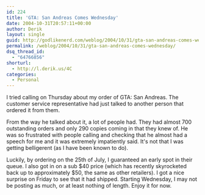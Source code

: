 ```yaml
---
id: 224
title: 'GTA: San Andreas Comes Wednesday'
date: 2004-10-31T20:57:11+00:00
author: Derik
layout: single
guid: http://godlikenerd.com/weblog/2004/10/31/gta-san-andreas-comes-wednesday/
permalink: /weblog/2004/10/31/gta-san-andreas-comes-wednesday/
dsq_thread_id:
  - "64766856"
shorturl:
  - http://l.derik.us/4C
categories:
  - Personal
---
```

I tried calling on Thursday about my order of GTA: San Andreas. The customer service representative had just talked to another person that ordered it from them.

From the way he talked about it, a lot of people had. They had almost 700 outstanding orders and only 290 copies coming in that they knew of. He was so frustrated with people calling and checking that he almost had a speech for me and it was extremely impatiently said. It's not that I was getting belligerent (as I have been known to do).

Luckily, by ordering on the 25th of July, I guaranteed an early spot in their queue. I also got in on a sub $40 price (which has recently skyrocketed back up to approximately $50, the same as other retailers). I got a nice surprise on Friday to see that it had shipped. Starting Wednesday, I may not be posting as much, or at least nothing of length. Enjoy it for now.